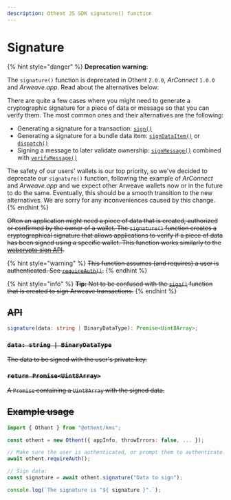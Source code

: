 ```yaml
---
description: Othent JS SDK signature() function
---
```


# Signature

{% hint style="danger" %}
**Deprecation warning:**

The `signature()` function is deprecated in Othent `2.0.0`, _ArConnect_ `1.0.0` and _Arweave.app_. Read about the
alternatives below:

There are quite a few cases where you might need to generate a cryptographic signature for a piece of data or message so
that you can verify them. The most common ones and their alternatives are the following:

- Generating a signature for a transaction: [`sign()`](sign.md)
- Generating a signature for a bundle data item: [`signDataItem()`](sign-dataitem.md) or [`dispatch()`](dispatch.md)
- Signing a message to later validate ownership: [`signMessage()`](sign-message.md) combined with [`verifyMessage()`](verify-message.md)

The safety of our users' wallets is our top priority, so we've decided to deprecate our `signature()` function,
following the example of _ArConnect_ and _Arweave.app_ and we expect other Arweave wallets now or in the future to do
the same. Eventually, this should be a smooth transition to the new alternatives. We are sorry for any inconveniences
caused by this change.
{% endhint %}

~~Often an application might need a piece of data that is created, authorized or confirmed by the owner of a wallet. The `signature()` function creates a cryptographical signature that allows applications to verify if a piece of data has been signed using a specific wallet. This function works similarly to the~~ [~~webcrypto sign API~~](https://developer.mozilla.org/en-US/docs/Web/API/SubtleCrypto/sign)~~.~~

{% hint style="warning" %}
~~This function assumes (and requires) a user is authenticated. See [`requireAuth()`](require-auth.md).~~
{% endhint %}

{% hint style="info" %}
~~**Tip:** Not to be confused with the [`sign()`](sign.md) function that is created to sign Arweave transactions.~~
{% endhint %}

## ~~API~~

```ts
signature(data: string | BinaryDataType): Promise<Uint8Array>;
```

### ~~`data: string | BinaryDataType`~~

~~The data to be signed with the user's private key.~~ 

### ~~`return Promise<Uint8Array>`~~

 ~~A `Promise` containing a `Uint8Array` with the signed data.~~ 

## ~~Example usage~~

```ts
import { Othent } from "@othent/kms";

const othent = new Othent({ appInfo, throwErrors: false, ... });

// Make sure the user is authenticated, or prompt them to authenticate:
await othent.requireAuth();

// Sign data:
const signature = await othent.signature("Data to sign");

console.log(`The signature is "${ signature }".`);
```
